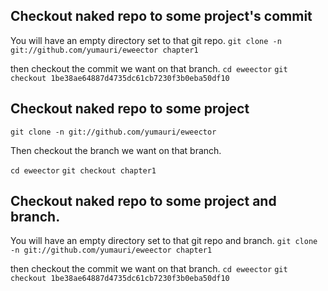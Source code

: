 ## Checkout naked repo to some project's commit

You will have an empty directory set to that git repo.
`git clone -n git://github.com/yumauri/eweector chapter1`

then checkout the commit we want on that branch.
`cd eweector`
`git checkout 1be38ae64887d4735dc61cb7230f3b0eba50df10`

## Checkout naked repo to some project
`git clone -n git://github.com/yumauri/eweector`

Then checkout the branch we want on that branch.

`cd eweector`
`git checkout chapter1`

## Checkout naked repo to some project and branch.
You will have an empty directory set to that git repo and branch.
`git clone -n git://github.com/yumauri/eweector chapter1`

then checkout the commit we want on that branch.
`cd eweector`
`git checkout 1be38ae64887d4735dc61cb7230f3b0eba50df10`